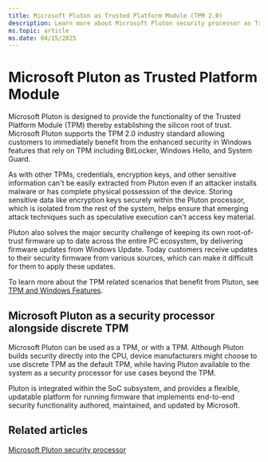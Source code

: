 ```yaml
---
title: Microsoft Pluton as Trusted Platform Module (TPM 2.0)
description: Learn more about Microsoft Pluton security processor as Trusted Platform Module (TPM 2.0)
ms.topic: article
ms.date: 04/15/2025
---
```


# Microsoft Pluton as Trusted Platform Module

Microsoft Pluton is designed to provide the functionality of the Trusted Platform Module (TPM) thereby establishing the silicon root of trust. Microsoft Pluton supports the TPM 2.0 industry standard allowing customers to immediately benefit from the enhanced security in Windows features that rely on TPM including BitLocker, Windows Hello, and System Guard.

As with other TPMs, credentials, encryption keys, and other sensitive information can't be easily extracted from Pluton even if an attacker installs malware or has complete physical possession of the device. Storing sensitive data like encryption keys securely within the Pluton processor, which is isolated from the rest of the system, helps ensure that emerging attack techniques such as speculative execution can't access key material.

Pluton also solves the major security challenge of keeping its own root-of-trust firmware up to date across the entire PC ecosystem, by delivering firmware updates from Windows Update. Today customers receive updates to their security firmware from various sources, which can make it difficult for them to apply these updates.

To learn more about the TPM related scenarios that benefit from Pluton, see [TPM and Windows Features](/windows/security/information-protection/tpm/tpm-recommendations#tpm-and-windows-features).

## Microsoft Pluton as a security processor alongside discrete TPM

Microsoft Pluton can be used as a TPM, or with a TPM. Although Pluton builds security directly into the CPU, device manufacturers might choose to use discrete TPM as the default TPM, while having Pluton available to the system as a security processor for use cases beyond the TPM.

Pluton is integrated within the SoC subsystem, and provides a flexible, updatable platform for running firmware that implements end-to-end security functionality authored, maintained, and updated by Microsoft.

## Related articles

[Microsoft Pluton security processor](/windows/security/information-protection/pluton/microsoft-pluton-security-processor)
